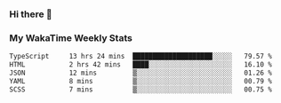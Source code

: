 ### Hi there 👋

<!--
**royschrauwen/royschrauwen** is a ✨ _special_ ✨ repository because its `README.md` (this file) appears on your GitHub profile.

Here are some ideas to get you started:

- 🔭 I’m currently working on ...
- 🌱 I’m currently learning ...
- 👯 I’m looking to collaborate on ...
- 🤔 I’m looking for help with ...
- 💬 Ask me about ...
- 📫 How to reach me: ...
- 😄 Pronouns: ...
- ⚡ Fun fact: ...
-->


### My WakaTime Weekly Stats
<!--START_SECTION:waka-->

```txt
TypeScript     13 hrs 24 mins  ████████████████████░░░░░   79.57 %
HTML           2 hrs 42 mins   ████░░░░░░░░░░░░░░░░░░░░░   16.10 %
JSON           12 mins         ▒░░░░░░░░░░░░░░░░░░░░░░░░   01.26 %
YAML           8 mins          ▒░░░░░░░░░░░░░░░░░░░░░░░░   00.79 %
SCSS           7 mins          ▒░░░░░░░░░░░░░░░░░░░░░░░░   00.75 %
```

<!--END_SECTION:waka-->
